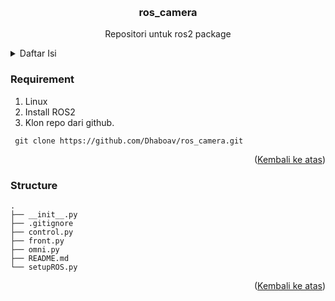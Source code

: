 <a name="readme-top"></a>


<!-- PROJECT LOGO -->
<br />
<div align="center">
<h3 align="center">ros_camera</h3>

  <p align="center">
    Repositori untuk ros2 package
    <br />
  </p>
</div>


<details>
  <summary>Daftar Isi</summary>
  <ol>
    <li><a href="#Requirement">Requirement</a></li>
    <li><a href="#Structure">Struktur folder</a></li>
  </ol>
</details>


### Requirement
1. Linux
2. Install ROS2
3. Klon repo dari github.
  ```git
   git clone https://github.com/Dhaboav/ros_camera.git
  ```
<p align="right">(<a href="#readme-top">Kembali ke atas</a>)</p>


### Structure
```
.
├── __init__.py
├── .gitignore
├── control.py
├── front.py
├── omni.py
├── README.md
└── setupROS.py
```
<p align="right">(<a href="#readme-top">Kembali ke atas</a>)</p>
